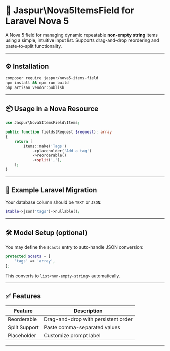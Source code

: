 # 🧩 Jaspur\Nova5ItemsField for Laravel Nova 5

A Nova 5 field for managing dynamic repeatable **non-empty string** items using a simple, intuitive input list. Supports drag-and-drop reordering and paste-to-split functionality.

---

## ⚙️ Installation

```bash
composer require jaspur/nova5-items-field
npm install && npm run build
php artisan vendor:publish
```

---

## 📦 Usage in a Nova Resource

```php
use Jaspur\Nova5ItemsField\Items;

public function fields(Request $request): array
{
    return [
        Items::make('Tags')
            ->placeholder('Add a tag')
            ->reorderable()
            ->split(','),
    ];
}
```

---

## 🧪 Example Laravel Migration

Your database column should be `TEXT` or `JSON`:

```php
$table->json('tags')->nullable();
```

---

## 🛠 Model Setup (optional)

You may define the `$casts` entry to auto-handle JSON conversion:

```php
protected $casts = [
    'tags' => 'array',
];
```

This converts to `list<non-empty-string>` automatically.

---

## ✅ Features

| Feature       | Description                             |
|---------------|-----------------------------------------|
| Reorderable   | Drag-and-drop with persistent order     |
| Split Support | Paste comma-separated values            |
| Placeholder   | Customize prompt label                  |

---
